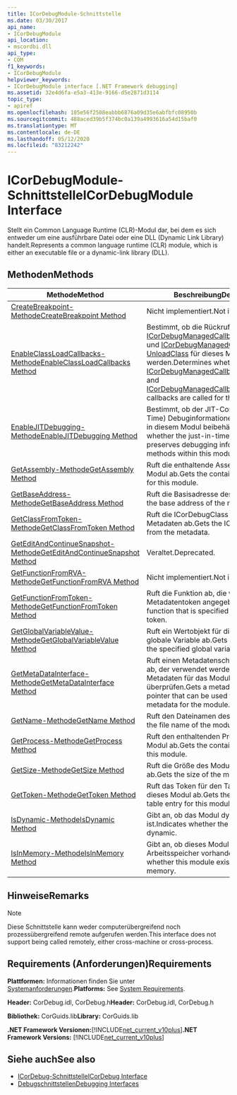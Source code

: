 ```yaml
---
title: ICorDebugModule-Schnittstelle
ms.date: 03/30/2017
api_name:
- ICorDebugModule
api_location:
- mscordbi.dll
api_type:
- COM
f1_keywords:
- ICorDebugModule
helpviewer_keywords:
- ICorDebugModule interface [.NET Framework debugging]
ms.assetid: 32e4d6fa-e5a3-413e-9166-d5e2871d3114
topic_type:
- apiref
ms.openlocfilehash: 105e56f2508eabbb6876a09d35e6abfbfc08950b
ms.sourcegitcommit: 488aced39b5f374bc0a139a4993616a54d15baf0
ms.translationtype: MT
ms.contentlocale: de-DE
ms.lasthandoff: 05/12/2020
ms.locfileid: "83212242"
---
```

# <a name="icordebugmodule-interface"></a><span data-ttu-id="2c27a-102">ICorDebugModule-Schnittstelle</span><span class="sxs-lookup"><span data-stu-id="2c27a-102">ICorDebugModule Interface</span></span>

<span data-ttu-id="2c27a-103">Stellt ein Common Language Runtime (CLR)-Modul dar, bei dem es sich entweder um eine ausführbare Datei oder eine DLL (Dynamic Link Library) handelt.</span><span class="sxs-lookup"><span data-stu-id="2c27a-103">Represents a common language runtime (CLR) module, which is either an executable file or a dynamic-link library (DLL).</span></span>  
  
## <a name="methods"></a><span data-ttu-id="2c27a-104">Methoden</span><span class="sxs-lookup"><span data-stu-id="2c27a-104">Methods</span></span>  
  
|<span data-ttu-id="2c27a-105">Methode</span><span class="sxs-lookup"><span data-stu-id="2c27a-105">Method</span></span>|<span data-ttu-id="2c27a-106">Beschreibung</span><span class="sxs-lookup"><span data-stu-id="2c27a-106">Description</span></span>|  
|------------|-----------------|  
|[<span data-ttu-id="2c27a-107">CreateBreakpoint-Methode</span><span class="sxs-lookup"><span data-stu-id="2c27a-107">CreateBreakpoint Method</span></span>](icordebugmodule-createbreakpoint-method.md)|<span data-ttu-id="2c27a-108">Nicht implementiert.</span><span class="sxs-lookup"><span data-stu-id="2c27a-108">Not implemented.</span></span>|  
|[<span data-ttu-id="2c27a-109">EnableClassLoadCallbacks-Methode</span><span class="sxs-lookup"><span data-stu-id="2c27a-109">EnableClassLoadCallbacks Method</span></span>](icordebugmodule-enableclassloadcallbacks-method.md)|<span data-ttu-id="2c27a-110">Bestimmt, ob die Rückrufe [ICorDebugManagedCallback:: LoadClass](icordebugmanagedcallback-loadclass-method.md) und [ICorDebugManagedCallback:: UnloadClass](icordebugmanagedcallback-unloadclass-method.md) für dieses Modul aufgerufen werden.</span><span class="sxs-lookup"><span data-stu-id="2c27a-110">Determines whether the [ICorDebugManagedCallback::LoadClass](icordebugmanagedcallback-loadclass-method.md) and [ICorDebugManagedCallback::UnloadClass](icordebugmanagedcallback-unloadclass-method.md) callbacks are called for this module.</span></span>|  
|[<span data-ttu-id="2c27a-111">EnableJITDebugging-Methode</span><span class="sxs-lookup"><span data-stu-id="2c27a-111">EnableJITDebugging Method</span></span>](icordebugmodule-enablejitdebugging-method.md)|<span data-ttu-id="2c27a-112">Bestimmt, ob der JIT-Compiler (Just-in-Time) Debuginformationen für Methoden in diesem Modul beibehält.</span><span class="sxs-lookup"><span data-stu-id="2c27a-112">Determines whether the just-in-time (JIT) compiler preserves debugging information for methods within this module.</span></span>|  
|[<span data-ttu-id="2c27a-113">GetAssembly-Methode</span><span class="sxs-lookup"><span data-stu-id="2c27a-113">GetAssembly Method</span></span>](icordebugmodule-getassembly-method.md)|<span data-ttu-id="2c27a-114">Ruft die enthaltende Assembly für dieses Modul ab.</span><span class="sxs-lookup"><span data-stu-id="2c27a-114">Gets the containing assembly for this module.</span></span>|  
|[<span data-ttu-id="2c27a-115">GetBaseAddress-Methode</span><span class="sxs-lookup"><span data-stu-id="2c27a-115">GetBaseAddress Method</span></span>](icordebugmodule-getbaseaddress-method.md)|<span data-ttu-id="2c27a-116">Ruft die Basisadresse des Moduls ab.</span><span class="sxs-lookup"><span data-stu-id="2c27a-116">Gets the base address of the module.</span></span>|  
|[<span data-ttu-id="2c27a-117">GetClassFromToken-Methode</span><span class="sxs-lookup"><span data-stu-id="2c27a-117">GetClassFromToken Method</span></span>](icordebugmodule-getclassfromtoken-method.md)|<span data-ttu-id="2c27a-118">Ruft die ICorDebugClass aus den Metadaten ab.</span><span class="sxs-lookup"><span data-stu-id="2c27a-118">Gets the ICorDebugClass from the metadata.</span></span>|  
|[<span data-ttu-id="2c27a-119">GetEditAndContinueSnapshot-Methode</span><span class="sxs-lookup"><span data-stu-id="2c27a-119">GetEditAndContinueSnapshot Method</span></span>](icordebugmodule-geteditandcontinuesnapshot-method.md)|<span data-ttu-id="2c27a-120">Veraltet.</span><span class="sxs-lookup"><span data-stu-id="2c27a-120">Deprecated.</span></span>|  
|[<span data-ttu-id="2c27a-121">GetFunctionFromRVA-Methode</span><span class="sxs-lookup"><span data-stu-id="2c27a-121">GetFunctionFromRVA Method</span></span>](icordebugmodule-getfunctionfromrva-method.md)|<span data-ttu-id="2c27a-122">Nicht implementiert.</span><span class="sxs-lookup"><span data-stu-id="2c27a-122">Not implemented.</span></span>|  
|[<span data-ttu-id="2c27a-123">GetFunctionFromToken-Methode</span><span class="sxs-lookup"><span data-stu-id="2c27a-123">GetFunctionFromToken Method</span></span>](icordebugmodule-getfunctionfromtoken-method.md)|<span data-ttu-id="2c27a-124">Ruft die Funktion ab, die vom Metadatentoken angegeben wird.</span><span class="sxs-lookup"><span data-stu-id="2c27a-124">Gets the function that is specified by the metadata token.</span></span>|  
|[<span data-ttu-id="2c27a-125">GetGlobalVariableValue-Methode</span><span class="sxs-lookup"><span data-stu-id="2c27a-125">GetGlobalVariableValue Method</span></span>](icordebugmodule-getglobalvariablevalue-method.md)|<span data-ttu-id="2c27a-126">Ruft ein Wertobjekt für die angegebene globale Variable ab.</span><span class="sxs-lookup"><span data-stu-id="2c27a-126">Gets a value object for the specified global variable.</span></span>|  
|[<span data-ttu-id="2c27a-127">GetMetaDataInterface-Methode</span><span class="sxs-lookup"><span data-stu-id="2c27a-127">GetMetaDataInterface Method</span></span>](icordebugmodule-getmetadatainterface-method.md)|<span data-ttu-id="2c27a-128">Ruft einen Metadatenschnittstellen Zeiger ab, der verwendet werden kann, um die Metadaten für das Modul zu überprüfen.</span><span class="sxs-lookup"><span data-stu-id="2c27a-128">Gets a metadata interface pointer that can be used to examine the metadata for the module.</span></span>|  
|[<span data-ttu-id="2c27a-129">GetName-Methode</span><span class="sxs-lookup"><span data-stu-id="2c27a-129">GetName Method</span></span>](icordebugmodule-getname-method.md)|<span data-ttu-id="2c27a-130">Ruft den Dateinamen des Moduls ab.</span><span class="sxs-lookup"><span data-stu-id="2c27a-130">Gets the file name of the module.</span></span>|  
|[<span data-ttu-id="2c27a-131">GetProcess-Methode</span><span class="sxs-lookup"><span data-stu-id="2c27a-131">GetProcess Method</span></span>](icordebugmodule-getprocess-method.md)|<span data-ttu-id="2c27a-132">Ruft den enthaltenden Prozess für dieses Modul ab.</span><span class="sxs-lookup"><span data-stu-id="2c27a-132">Gets the containing process for this module.</span></span>|  
|[<span data-ttu-id="2c27a-133">GetSize-Methode</span><span class="sxs-lookup"><span data-stu-id="2c27a-133">GetSize Method</span></span>](icordebugmodule-getsize-method.md)|<span data-ttu-id="2c27a-134">Ruft die Größe des Moduls in Bytes ab.</span><span class="sxs-lookup"><span data-stu-id="2c27a-134">Gets the size of the module in bytes.</span></span>|  
|[<span data-ttu-id="2c27a-135">GetToken-Methode</span><span class="sxs-lookup"><span data-stu-id="2c27a-135">GetToken Method</span></span>](icordebugmodule-gettoken-method.md)|<span data-ttu-id="2c27a-136">Ruft das Token für den Tabelleneintrag für dieses Modul ab.</span><span class="sxs-lookup"><span data-stu-id="2c27a-136">Gets the token for the table entry for this module.</span></span>|  
|[<span data-ttu-id="2c27a-137">IsDynamic-Methode</span><span class="sxs-lookup"><span data-stu-id="2c27a-137">IsDynamic Method</span></span>](icordebugmodule-isdynamic-method.md)|<span data-ttu-id="2c27a-138">Gibt an, ob das Modul dynamisch ist.</span><span class="sxs-lookup"><span data-stu-id="2c27a-138">Indicates whether the module is dynamic.</span></span>|  
|[<span data-ttu-id="2c27a-139">IsInMemory-Methode</span><span class="sxs-lookup"><span data-stu-id="2c27a-139">IsInMemory Method</span></span>](icordebugmodule-isinmemory-method.md)|<span data-ttu-id="2c27a-140">Gibt an, ob dieses Modul nur im Arbeitsspeicher vorhanden ist.</span><span class="sxs-lookup"><span data-stu-id="2c27a-140">Indicates whether this module exists only in memory.</span></span>|  
  
## <a name="remarks"></a><span data-ttu-id="2c27a-141">Hinweise</span><span class="sxs-lookup"><span data-stu-id="2c27a-141">Remarks</span></span>  
  
> [!NOTE]
> <span data-ttu-id="2c27a-142">Diese Schnittstelle kann weder computerübergreifend noch prozessübergreifend remote aufgerufen werden.</span><span class="sxs-lookup"><span data-stu-id="2c27a-142">This interface does not support being called remotely, either cross-machine or cross-process.</span></span>  
  
## <a name="requirements"></a><span data-ttu-id="2c27a-143">Requirements (Anforderungen)</span><span class="sxs-lookup"><span data-stu-id="2c27a-143">Requirements</span></span>  
 <span data-ttu-id="2c27a-144">**Plattformen:** Informationen finden Sie unter [Systemanforderungen](../../get-started/system-requirements.md).</span><span class="sxs-lookup"><span data-stu-id="2c27a-144">**Platforms:** See [System Requirements](../../get-started/system-requirements.md).</span></span>  
  
 <span data-ttu-id="2c27a-145">**Header:** CorDebug.idl, CorDebug.h</span><span class="sxs-lookup"><span data-stu-id="2c27a-145">**Header:** CorDebug.idl, CorDebug.h</span></span>  
  
 <span data-ttu-id="2c27a-146">**Bibliothek:** CorGuids.lib</span><span class="sxs-lookup"><span data-stu-id="2c27a-146">**Library:** CorGuids.lib</span></span>  
  
 <span data-ttu-id="2c27a-147">**.NET Framework Versionen:**[!INCLUDE[net_current_v10plus](../../../../includes/net-current-v10plus-md.md)]</span><span class="sxs-lookup"><span data-stu-id="2c27a-147">**.NET Framework Versions:** [!INCLUDE[net_current_v10plus](../../../../includes/net-current-v10plus-md.md)]</span></span>  
  
## <a name="see-also"></a><span data-ttu-id="2c27a-148">Siehe auch</span><span class="sxs-lookup"><span data-stu-id="2c27a-148">See also</span></span>

- [<span data-ttu-id="2c27a-149">ICorDebug-Schnittstelle</span><span class="sxs-lookup"><span data-stu-id="2c27a-149">ICorDebug Interface</span></span>](icordebug-interface.md)
- [<span data-ttu-id="2c27a-150">Debugschnittstellen</span><span class="sxs-lookup"><span data-stu-id="2c27a-150">Debugging Interfaces</span></span>](debugging-interfaces.md)
